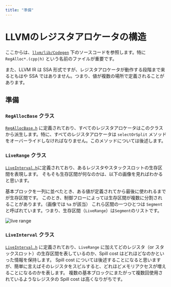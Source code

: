 ```yaml
---
title: "準備"
---
```


# LLVMのレジスタアロケータの構造

ここからは、[`llvm/lib/Codegen`](https://github.com/llvm/llvm-project/tree/main/llvm/lib/CodeGen) 下のソースコードを参照します。特に `RegAlloc*.(cpp|h)` という名前のファイルが重要です。

また、LLVM IR は SSA 形式ですが、レジスタアロケータが動作する段階まで来るともはや SSA ではありません。つまり、値が複数の場所で定義されることがあります。

## 準備

### `RegAllocBase` クラス

[`RegAllocBase.h`](https://github.com/llvm/llvm-project/blob/26c95ae38940b5b6ccfc65188ba9931eb51e468e/llvm/lib/CodeGen/RegAllocBase.h#L61) に定義されており、すべてのレジスタアロケータはこのクラスから派生します。特に、すべてのレジスタアロケータは `selectOrSplit` メソッドをオーバーライドしなければなりません。このメソッドについては後述します。

### `LiveRange` クラス

[`LiveInterval.h`](https://github.com/llvm/llvm-project/blob/112aafcaf425dca901690ca823d25607e5795263/llvm/include/llvm/CodeGen/LiveInterval.h#L157)に定義されており、あるレジスタやスタックスロットの生存区間を表現します。
そもそも生存区間が何なのかは、以下の画像を見ればわかると思います。

基本ブロックを一列に並べたとき、ある値が定義されてから最後に使われるまでが生存区間です。
このとき、制御フローによっては生存区間が複数に分割されることがあります。（画像では `%a` が該当）
これら区間の一つひとつは `Segment` と呼ばれています。つまり、生存区間（`LiveRange`）は`Segment`のリストです。

![live range](/images/liverange.png)

### `LiveInterval` クラス

[`LiveInterval.h`](https://github.com/llvm/llvm-project/blob/112aafcaf425dca901690ca823d25607e5795263/llvm/include/llvm/CodeGen/LiveInterval.h#L680) に定義されており、`LiveRange` に加えてどのレジスタ（or スタックスロット）の生存区間を表しているのか、Spill cost はどれほどなのかといった情報を保持します。
Spill cost については後述することになると思いますが、簡単に言えばそのレジスタをスピルすると、どれほどメモリアクセスが増えることになるのかを表します。
複数の基本ブロックにまたがって複数回使用されているようなレジスタの Spill cost は高くなりがちです。

